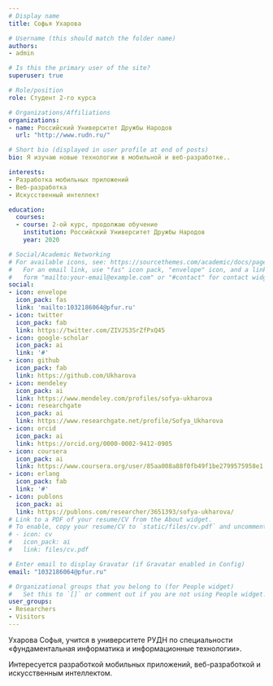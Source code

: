 ```yaml
---
# Display name
title: Софья Ухарова

# Username (this should match the folder name)
authors:
- admin

# Is this the primary user of the site?
superuser: true

# Role/position
role: Студент 2-го курса

# Organizations/Affiliations
organizations:
- name: Российский Университет Дружбы Народов
  url: "http://www.rudn.ru/"

# Short bio (displayed in user profile at end of posts)
bio: Я изучаю новые технологии в мобильной и веб-разработке..

interests:
- Разработка мобильных приложений
- Веб-разработка
- Искусственный интеллект

education:
  courses:
  - course: 2-ой курс, продолжаю обучение
    institution: Российский Университет Дружбы Народов
    year: 2020

# Social/Academic Networking
# For available icons, see: https://sourcethemes.com/academic/docs/page-builder/#icons
#   For an email link, use "fas" icon pack, "envelope" icon, and a link in the
#   form "mailto:your-email@example.com" or "#contact" for contact widget.
social:
- icon: envelope
  icon_pack: fas
  link: 'mailto:1032186064@pfur.ru'
- icon: twitter
  icon_pack: fab
  link: https://twitter.com/ZIVJS3SrZfPxQ45
- icon: google-scholar
  icon_pack: ai
  link: '#'
- icon: github
  icon_pack: fab
  link: https://github.com/Ukharova
- icon: mendeley
  icon_pack: ai
  link: https://www.mendeley.com/profiles/sofya-ukharova
- icon: researchgate
  icon_pack: ai
  link: https://www.researchgate.net/profile/Sofya_Ukharova
- icon: orcid
  icon_pack: ai
  link: https://orcid.org/0000-0002-9412-0905
- icon: coursera
  icon_pack: ai
  link: https://www.coursera.org/user/85aa008a88f0fb49f1be2799575958e1
- icon: erlang
  icon_pack: fab
  link: '#'
- icon: publons
  icon_pack: ai
  link: https://publons.com/researcher/3651393/sofya-ukharova/
# Link to a PDF of your resume/CV from the About widget.
# To enable, copy your resume/CV to `static/files/cv.pdf` and uncomment the lines below.
# - icon: cv
#   icon_pack: ai
#   link: files/cv.pdf

# Enter email to display Gravatar (if Gravatar enabled in Config)
email: "1032186064@pfur.ru"

# Organizational groups that you belong to (for People widget)
#   Set this to `[]` or comment out if you are not using People widget.
user_groups:
- Researchers
- Visitors
---
```


Ухарова Софья, учится в университете РУДН по специальности «фундаментальная информатика и информационные технологии».

Интересуется разработкой мобильных приложений, веб-разработкой и искусственным интеллектом.

